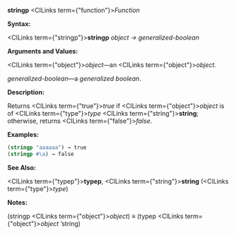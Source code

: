**stringp** <ClLinks  term={"function"}><i>Function</i></ClLinks> 



**Syntax:** 



<ClLinks  term={"stringp"}><b>stringp</b></ClLinks> *object → generalized-boolean* 



**Arguments and Values:** 



<ClLinks  term={"object"}><i>object</i></ClLinks>—an <ClLinks  term={"object"}><i>object</i></ClLinks>. 



*generalized-boolean*—a *generalized boolean*. 



**Description:** 



Returns <ClLinks  term={"true"}><i>true</i></ClLinks> if <ClLinks  term={"object"}><i>object</i></ClLinks> is of <ClLinks  term={"type"}><i>type</i></ClLinks> <ClLinks  term={"string"}><b>string</b></ClLinks>; otherwise, returns <ClLinks  term={"false"}><i>false</i></ClLinks>. 







 



 



**Examples:**
```lisp
(stringp "aaaaaa") → true 
(stringp #\a) → false 
```
**See Also:** 



<ClLinks  term={"typep"}><b>typep</b></ClLinks>, <ClLinks  term={"string"}><b>string</b></ClLinks> (<ClLinks  term={"type"}><i>type</i></ClLinks>) 



**Notes:** 



(stringp <ClLinks  term={"object"}><i>object</i></ClLinks>) *≡* (typep <ClLinks  term={"object"}><i>object</i></ClLinks> ’string) 




